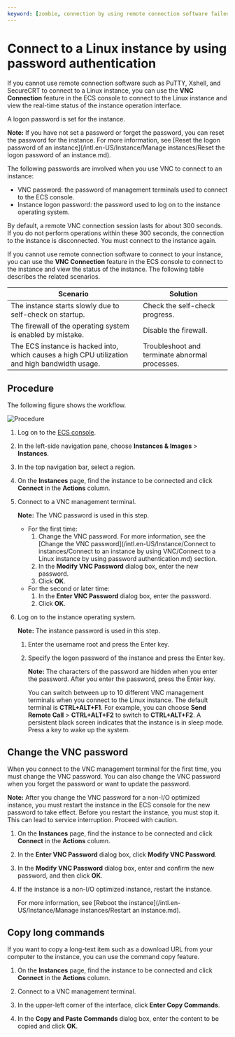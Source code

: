 ```yaml
---
keyword: [zombie, connection by using remote connection software failed, VNC password, remote connection password, VNC]
---
```


# Connect to a Linux instance by using password authentication

If you cannot use remote connection software such as PuTTY, Xshell, and SecureCRT to connect to a Linux instance, you can use the **VNC Connection** feature in the ECS console to connect to the Linux instance and view the real-time status of the instance operation interface.

A logon password is set for the instance.

**Note:** If you have not set a password or forget the password, you can reset the password for the instance. For more information, see [Reset the logon password of an instance](/intl.en-US/Instance/Manage instances/Reset the logon password of an instance.md).

The following passwords are involved when you use VNC to connect to an instance:

-   VNC password: the password of management terminals used to connect to the ECS console.
-   Instance logon password: the password used to log on to the instance operating system.

By default, a remote VNC connection session lasts for about 300 seconds. If you do not perform operations within these 300 seconds, the connection to the instance is disconnected. You must connect to the instance again.

If you cannot use remote connection software to connect to your instance, you can use the **VNC Connection** feature in the ECS console to connect to the instance and view the status of the instance. The following table describes the related scenarios.

|Scenario|Solution|
|--------|--------|
|The instance starts slowly due to self-check on startup.|Check the self-check progress.|
|The firewall of the operating system is enabled by mistake.|Disable the firewall.|
|The ECS instance is hacked into, which causes a high CPU utilization and high bandwidth usage.|Troubleshoot and terminate abnormal processes.|

## Procedure

The following figure shows the workflow.

![Procedure](https://static-aliyun-doc.oss-accelerate.aliyuncs.com/assets/img/en-US/7413606161/p5162.png)

1.  Log on to the [ECS console](https://ecs.console.aliyun.com).

2.  In the left-side navigation pane, choose **Instances & Images** \> **Instances**.

3.  In the top navigation bar, select a region.

4.  On the **Instances** page, find the instance to be connected and click **Connect** in the **Actions** column.

5.  Connect to a VNC management terminal.

    **Note:** The VNC password is used in this step.

    -   For the first time:
        1.  Change the VNC password. For more information, see the [Change the VNC password](/intl.en-US/Instance/Connect to instances/Connect to an instance by using VNC/Connect to a Linux instance by using password authentication.md) section.
        2.  In the **Modify VNC Password** dialog box, enter the new password.
        3.  Click **OK**.
    -   For the second or later time:
        1.  In the **Enter VNC Password** dialog box, enter the password.
        2.  Click **OK**.
6.  Log on to the instance operating system.

    **Note:** The instance password is used in this step.

    1.  Enter the username root and press the Enter key.

    2.  Specify the logon password of the instance and press the Enter key.

        **Note:** The characters of the password are hidden when you enter the password. After you enter the password, press the Enter key.

        You can switch between up to 10 different VNC management terminals when you connect to the Linux instance. The default terminal is **CTRL+ALT+F1**. For example, you can choose **Send Remote Call** \> **CTRL+ALT+F2** to switch to **CTRL+ALT+F2**. A persistent black screen indicates that the instance is in sleep mode. Press a key to wake up the system.


## Change the VNC password

When you connect to the VNC management terminal for the first time, you must change the VNC password. You can also change the VNC password when you forget the password or want to update the password.

**Note:** After you change the VNC password for a non-I/O optimized instance, you must restart the instance in the ECS console for the new password to take effect. Before you restart the instance, you must stop it. This can lead to service interruption. Proceed with caution.

1.  On the **Instances** page, find the instance to be connected and click **Connect** in the **Actions** column.

2.  In the **Enter VNC Password** dialog box, click **Modify VNC Password**.

3.  In the **Modify VNC Password** dialog box, enter and confirm the new password, and then click **OK**.

4.  If the instance is a non-I/O optimized instance, restart the instance.

    For more information, see [Reboot the instance](/intl.en-US/Instance/Manage instances/Restart an instance.md).


## Copy long commands

If you want to copy a long-text item such as a download URL from your computer to the instance, you can use the command copy feature.

1.  On the **Instances** page, find the instance to be connected and click **Connect** in the **Actions** column.

2.  Connect to a VNC management terminal.

3.  In the upper-left corner of the interface, click **Enter Copy Commands**.

4.  In the **Copy and Paste Commands** dialog box, enter the content to be copied and click **OK**.


